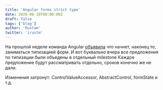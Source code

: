 ```yaml
---
title: 'Angular forms strict type'
date: 2020-06-10T00:00:00Z
draft: false
tags: ['blog']
author: 'Rustam'
twitter: 'irustm'
---
```


На прошлой неделе команда Angular [объявила](https://github.com/angular/angular/issues/13721#issuecomment-637698836) что начнет, наконец то, заниматься типизацией форм. И вот буквально вчера все предложения по типизации были объедены в отдельный milestone 
Каждое предложение будут рассматривать отдельно, сроков конечно же не дали. 

Изменения затронут: ControlValueAccessor, AbstractControl, formState и т.д.
